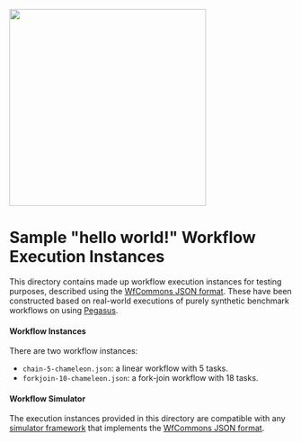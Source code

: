 <a href="https://wfcommons.org" target="_blank"><img src="https://wfcommons.org/images/wfcommons-horizontal.png" width="350"/></a>


# Sample "hello world!" Workflow Execution Instances

This directory contains made up workflow execution instances for testing
purposes, described using the [WfCommons JSON format](https://github.com/wfcommons/workflow-schema). These have been constructed based on real-world executions of purely synthetic benchmark workflows on using [Pegasus](http://pegasus.isi.edu).

#### Workflow Instances

There are two workflow instances: 
  - `chain-5-chameleon.json`: a linear workflow with 5 tasks.
  - `forkjoin-10-chameleon.json`: a fork-join workflow with 18 tasks.

#### Workflow Simulator

The execution instances provided in this directory are compatible with any
[simulator framework](https://wfcommons.org/simulation) that implements
the [WfCommons JSON format](https://github.com/wfcommons/workflow-schema).

